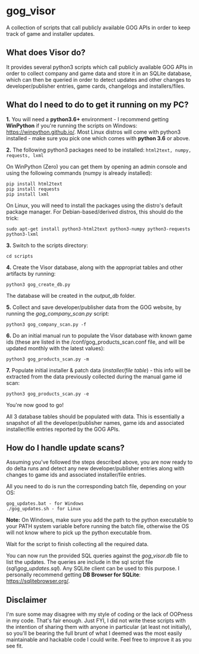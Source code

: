 # gog_visor
A collection of scripts that call publicly available GOG APIs in order to keep track of game and installer updates.

## What does Visor do?

It provides several python3 scripts which call publicly available GOG APIs in order to collect company and game data and store it in an SQLite database, which can then be queried in order to detect updates and other changes to developer/publisher entries, game cards, changelogs and installers/files.

## What do I need to do to get it running on my PC?

**1.** You will need a **python3.6+** environment - I recommend getting **WinPython** if you're running the scripts on Windows: https://winpython.github.io/. Most Linux distros will come with python3 installed - make sure you pick one which comes with **python 3.6** or above.

**2.** The following python3 packages need to be installed: `html2text, numpy, requests, lxml`

On WinPython (Zero) you can get them by opening an admin console and using the following commands (numpy is already installed):
```
pip install html2text
pip install requests
pip install lxml
```

On Linux, you will need to install the packages using the distro's default package manager. For Debian-based/derived distros, this should do the trick:
```
sudo apt-get install python3-html2text python3-numpy python3-requests python3-lxml
```

**3.** Switch to the scripts directory:
```
cd scripts
```

**4.** Create the Visor database, along with the appropriat tables and other artifacts by running:
```
python3 gog_create_db.py
```

The database will be created in the *output_db* folder.

**5.** Collect and save developer/publisher data from the GOG website, by running the *gog_company_scan.py* script:
```
python3 gog_company_scan.py -f
```

**6.** Do an initial manual run to populate the Visor database with known game ids (these are listed in the /conf/gog_products_scan.conf file, and will be updated monthly with the latest values):
```
python3 gog_products_scan.py -m
```

**7.** Populate initial installer & patch data (*installer/file table*) - this info will be extracted from the data previously collected during the manual game id scan:
```
python3 gog_products_scan.py -e
```

You're now good to go! 

All 3 database tables should be populated with data. This is essentially a snapshot of all the developer/publisher names, game ids and associated installer/file entries reported by the GOG APIs.

## How do I handle update scans?

Assuming you've followed the steps described above, you are now ready to do delta runs and detect any new developer/publisher entries along with changes to game ids and associated installer/file entries.

All you need to do is run the corresponding batch file, depending on your OS:
```
gog_updates.bat - for Windows
./gog_updates.sh - for Linux
```

**Note:** On Windows, make sure you add the path to the python executable to your PATH system variable before running the batch file, otherwise the OS will not know where to pick up the python executable from.

Wait for the script to finish collecting all the required data.

You can now run the provided SQL queries against the *gog_visor.db* file to list the updates. The queries are include in the sql script file (*sql\gog_updates.sql*). Any SQLite client can be used to this purpose. I personally recommend getting **DB Browser for SQLite**: https://sqlitebrowser.org/.

## Disclaimer

I'm sure some may disagree with my style of coding or the lack of OOPness in my code. That's fair enough. Just FYI, I did not write these scripts with the intention of sharing them with anyone in particular (at least not initially), so you'll be bearing the full brunt of what I deemed was the most easily maintainable and hackable code I could write. Feel free to improve it as you see fit.

